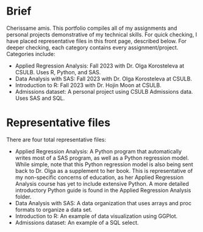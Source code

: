 # Brief
Cherissame amis. This portfolio compiles all of my assignments and personal projects demonstrative of my technical skills. For quick checking, I have placed representative files in this front page, described below. For deeper checking, each category contains every assignment/project. Categories include:

* Applied Regression Analysis: Fall 2023 with Dr. Olga Korosteleva at CSULB. Uses R, Python, and SAS.
* Data Analysis with SAS: Fall 2023 with Dr. Olga Korosteleva at CSULB.
* Introduction to R: Fall 2023 with Dr. Hojin Moon at CSULB.
* Admissions dataset: A personal project using CSULB Admissions data. Uses SAS and SQL.

# Representative files
There are four total representative files:
* Applied Regression Analysis: A Python program that automatically writes most of a SAS program, as well as a Python regression model. While simple, note that this Python regression model is also being sent back to Dr. Olga as a supplement to her book. This is representative of my non-specific concerns of education, as her Applied Regression Analysis course has yet to include extensive Python. A more detailed introductory Python guide is found in the Applied Regression Analysis folder.
* Data Analysis with SAS: A data organization that uses arrays and proc formats to organize a data set. 
* Introduction to R: An example of data visualization using GGPlot.
* Admissions dataset: An example of a SQL select.
  
